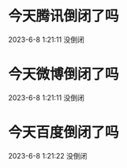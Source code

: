 # 今天腾讯倒闭了吗

2023-6-8 1:21:11 没倒闭

# 今天微博倒闭了吗

2023-6-8 1:21:11 没倒闭

# 今天百度倒闭了吗

2023-6-8 1:21:22 没倒闭

